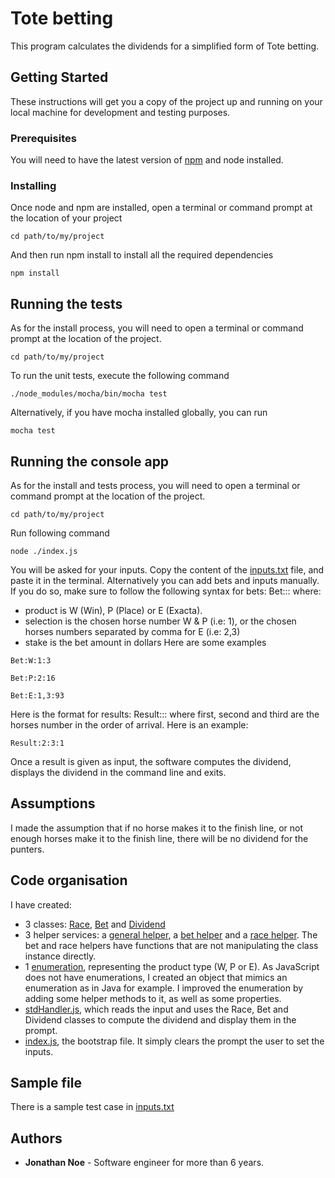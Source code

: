 # Tote betting

This program calculates the dividends for a simplified form of Tote betting.

## Getting Started

These instructions will get you a copy of the project up and running on your local machine for development and testing purposes.

### Prerequisites

You will need to have the latest version of [npm](https://docs.npmjs.com/getting-started/installing-node) and node installed.

### Installing

Once node and npm are installed, open a terminal or command prompt at the location of your project

```
cd path/to/my/project
```

And then run npm install to install all the required dependencies

```
npm install
```


## Running the tests

As for the install process, you will need to open a terminal or command prompt at the location of the project. 

```
cd path/to/my/project
```

To run the unit tests, execute the following command

```
./node_modules/mocha/bin/mocha test
```

Alternatively, if you have mocha installed globally, you can run
```
mocha test
```

## Running the console app

As for the install and tests process, you will need to open a terminal or command prompt at the location of the project.

```
cd path/to/my/project
```

Run following command

```
node ./index.js
```

You will be asked for your inputs. Copy the content of the [inputs.txt](input.txt) file, and paste it in the terminal.
Alternatively you can add bets and inputs manually.
If you do so, make sure to follow the following syntax for bets:
Bet:<product>:<selections>:<stake> where:
- product is W (Win), P (Place) or E (Exacta).
- selection is the chosen horse number W & P (i.e: 1), or the chosen horses numbers separated by comma for E (i.e: 2,3)
- stake is the bet amount in dollars
Here are some examples
```
Bet:W:1:3
```
```
Bet:P:2:16
```
```
Bet:E:1,3:93
```

Here is the format for results:
Result:<first>:<second>:<third> where first, second and third are the horses number in the order of arrival.
Here is an example:
```
Result:2:3:1
```

Once a result is given as input, the software computes the dividend, displays the dividend in the command line and exits.

## Assumptions

I made the assumption that if no horse makes it to the finish line, or not enough horses make it to the finish line, there will be no dividend for the punters.

## Code organisation

I have created:
- 3 classes: [Race](race.js), [Bet](bet.js) and [Dividend](dividend.js)
- 3 helper services: a [general helper](general.service.js), a [bet helper](bet.service.js) and a [race helper](race.helper.js). The bet and race helpers have functions that are not manipulating the class instance directly.
- 1 [enumeration](enums.js), representing the product type (W, P or E). As JavaScript does not have enumerations, I created an object that mimics an enumeration as in Java for example. I improved the enumeration by adding some helper methods to it, as well as some properties.
- [stdHandler.js](stdHandler.js), which reads the input and uses the Race, Bet and Dividend classes to compute the dividend and display them in the prompt.
- [index.js](index.js), the bootstrap file. It simply clears the prompt the user to set the inputs.

## Sample file

There is a sample test case in [inputs.txt](inputs.txt)

## Authors

* **Jonathan Noe** - Software engineer for more than 6 years.
